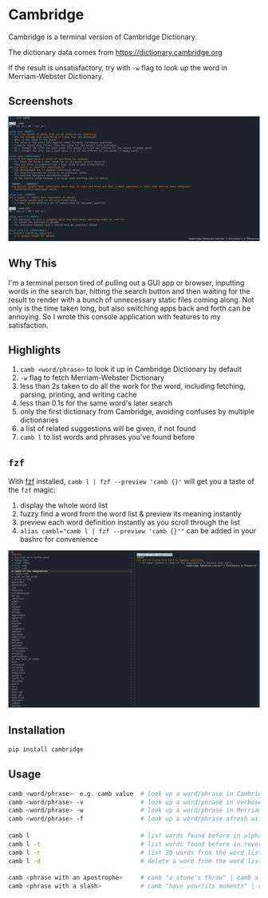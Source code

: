 # Cambridge

Cambridge is a terminal version of Cambridge Dictionary.

The dictionary data comes from https://dictionary.cambridge.org

If the result is unsatisfactory, try with `-w` flag to look up the word in Merriam-Webster Dictionary.

## Screenshots
![look up a word](/screenshots/word.png)

## Why This
I'm a terminal person tired of pulling out a GUI app or browser, inputting words in the search bar, hitting the search button and then waiting for the result to render with a bunch of unnecessary static files coming along. Not only is the time taken long, but also switching apps back and forth can be annoying. So I wrote this console application with features to my satisfaction.

## Highlights 
1. `camb <word/phrase>` to look it up in Cambridge Dictionary by default
2. `-w` flag to fetch Merriam-Webster Dictionary
3. less than 2s taken to do all the work for the word, including fetching, parsing, printing, and writing cache
4. less than 0.1s for the same word's later search
5. only the first dictionary from Cambridge, avoiding confuses by multiple dictionaries
6. a list of related suggestions will be given, if not found
7. `camb l` to list words and phrases you've found before

## `fzf`
With [fzf](https://github.com/junegunn/fzf) installed, `camb l | fzf --preview 'camb {}'` will get you a taste of the `fzf` magic: 
1. display the whole word list
2. fuzzy find a word from the word list & preview its meaning instantly 
3. preview each word definition instantly as you scroll through the list
4. `alias cambl="camb l | fzf --preview 'camb {}'"` can be added in your bashrc for convenience

![list words](/screenshots/fzf.png)

## Installation
```python
pip install cambridge
```

## Usage
```bash
camb <word/phrase>  e.g. camb value  # look up a word/phrase in Cambridge Dictionary
camb <word/phrase> -v                # look up a word/phrase in verbose/debug mode
camb <word/phrase> -w                # look up a word/phrase in Merriam-Webster Dictionary
camb <word/phrase> -f                # look up a word/phrase afresh without using cache

camb l                               # list words found before in alphabetical order
camb l -t                            # list words found before in reverse chronological order
camb l -r                            # list 20 words from the word list randomly 
camb l -d                            # delete a word from the word list

camb <phrase with an apostrophe>     # camb "a stone's throw" | camb a stone\'s throw
camb <phrase with a slash>           # camb "have your/its moments" | camb have your\/its moments
```
